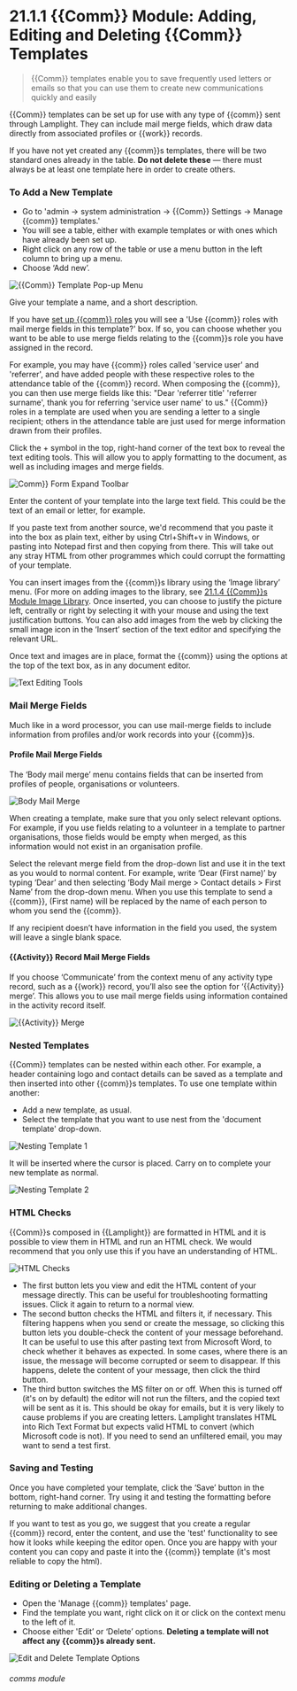# 21.1.1  {{Comm}} Module: Adding, Editing and Deleting {{Comm}} Templates

> {{Comm}} templates enable you to save frequently used letters or emails so that you can use them to create new communications quickly and easily



{{Comm}} templates can be set up for use with any type of {{comm}} sent through Lamplight. They can include mail merge fields, which draw data directly from associated profiles or {{work}} records.

If you have not yet created any {{comm}}s templates, there will be two standard ones already in the table. **Do not delete these** — there must always be at least one template here in order to create others.

### To Add a New Template

- Go to 'admin -> system administration -> {{Comm}} Settings -> Manage {{comm}} templates.'
- You will see a table, either with example templates or with ones which have already been set up. 
- Right click on any row of the table or use a menu button in the left column to bring up a menu.
- Choose ‘Add new’.

![{{Comm}} Template Pop-up Menu](21.1.1a.png)

Give your template a name, and a short description.

If you have [set up {{comm}} roles](/help/index/p/21.1.3) you will see a 'Use {{comm}} roles with mail merge fields in this template?' box. If so, you can choose whether you want to be able to use merge fields relating to the {{comm}}s role you have assigned in the record. 

For example, you may have {{comm}} roles called 'service user' and 'referrer', and have added people with these respective roles to the attendance table of the {{comm}} record. When composing the {{comm}}, you can then use merge fields like this: "Dear 'referrer title' 'referrer surname', thank you for referring 'service user name' to us."  {{Comm}} roles in a template are used when you are sending a letter to a single recipient; others in the attendance table are just used for merge information drawn from their profiles.

Click the + symbol in the top, right-hand corner of the text box to reveal the text editing tools. This will allow you to apply formatting to the document, as well as including images and merge fields.

![Comm}} Form Expand Toolbar](21.1.1b.png)

Enter the content of your template into the large text field. This could be the text of an email or letter, for example.

If you paste text from another source, we'd recommend that you paste it into the box as plain text, either by using Ctrl+Shift+v in Windows, or pasting into Notepad first and then copying from there. This will take out any stray HTML from other programmes which could corrupt the formatting of your template.

You can insert images from the {{comm}}s library using the ‘Image library’ menu. (For more on adding images to the library, see [21.1.4 {{Comm}}s Module Image Library](/help/index/p/21.1.4).  Once inserted, you can choose to justify the picture left, centrally or right by selecting it with your mouse and using the text justification buttons.  You can also add images from the web by clicking the small image icon in the ‘Insert’ section of the text editor and specifying the relevant URL.

 Once text and images are in place, format the {{comm}} using the options at the top of the text box, as in any document editor.

![Text Editing Tools](21.1.1c.png)

### Mail Merge Fields

Much like in a word processor, you can use mail-merge fields to include information from profiles and/or work records into your {{comm}}s.

#### Profile Mail Merge Fields
   
The ‘Body mail merge’ menu contains fields that can be inserted from profiles of people, organisations or volunteers. 
   
   ![Body Mail Merge](21.1.1d.png)
   
When creating a template, make sure that you only select relevant options. For example, if you use fields relating to a volunteer in a template to partner organisations, those fields would be empty when merged, as this information would not exist in an organisation profile.

Select the relevant merge field from the drop-down list and use it in the text as you would to normal content. For example, write ‘Dear (First name)’ by typing ‘Dear’ and then selecting ‘Body Mail merge > Contact details > First Name’ from the drop-down menu. When you use this template to send a {{comm}}, (First name) will be replaced by the name of each person to whom you send the {{comm}}.

If any recipient doesn’t have information in the field you used, the system will leave a single blank space.
   
#### {{Activity}} Record Mail Merge Fields
   
If you choose ‘Communicate’ from the context menu of any activity type record, such as a {{work}} record, you’ll also see the option for ‘{{Activity}} merge’. This allows you to use mail merge fields using information contained in the activity record itself. 

![{{Activity}} Merge](21.1.1e.png)
   
### Nested Templates

{{Comm}} templates can be nested within each other. For example, a header containing logo and contact details can be saved as a template and then inserted into other {{comm}}s templates. To use one template within another: 
- Add a new template, as usual.
- Select the template that you want to use nest from the 'document template' drop-down. 

![Nesting Template 1](21.1.1f.png)

It will be inserted where the cursor is placed.  Carry on to complete your new template as normal. 

![Nesting Template 2](21.1.1g.png)

### HTML Checks

{{Comm}}s composed in {{Lamplight}} are formatted in HTML and it is possible to view them in HTML and run an HTML check.
We would recommend that you only use this if you have an understanding of HTML. 

![HTML Checks](21.1.1h.png)

- The first button lets you view and edit the HTML content of your message directly. This can be useful for troubleshooting formatting issues. Click it again to return to a normal view. 
- The second button checks the HTML and filters it, if necessary. This filtering happens when you send or create the message, so clicking this button lets you double-check the content of your message beforehand. It can be useful to use this after pasting text from Microsoft Word, to check whether it behaves as expected. In some cases, where there is an issue, the message will become corrupted or seem to disappear. If this happens, delete the content of your message, then click the third button.
- The third button switches the MS filter on or off. When this is turned off (it's on by default) the editor will not run the filters, and the copied text will be sent as it is. This should be okay for emails, but it is very likely to cause problems if you are creating letters. Lamplight translates HTML into Rich Text Format but expects valid HTML to convert (which Microsoft code is not). If you need to send an unfiltered email, you may want to send a test first.

### Saving and Testing

Once you have completed your template, click the ‘Save’ button in the bottom, right-hand corner.  Try using it and testing the formatting before returning to make additional changes.

If you want to test as you go, we suggest that you create a regular {{comm}} record, enter the content, and use the 'test' functionality to see how it looks while keeping the editor open.  Once you are happy with your content you can copy and paste it into the {{comm}} template (it's most reliable to copy the html).

### Editing or Deleting a Template

- Open the 'Manage {{comm}} templates' page. 
- Find the template you want, right click on it or click on the context menu to the left of it.
- Choose either 'Edit’ or ‘Delete’ options. 
**Deleting a template will not affect any {{comm}}s already sent.**

![Edit and Delete Template Options](21.1.1i.png)



###### comms module


